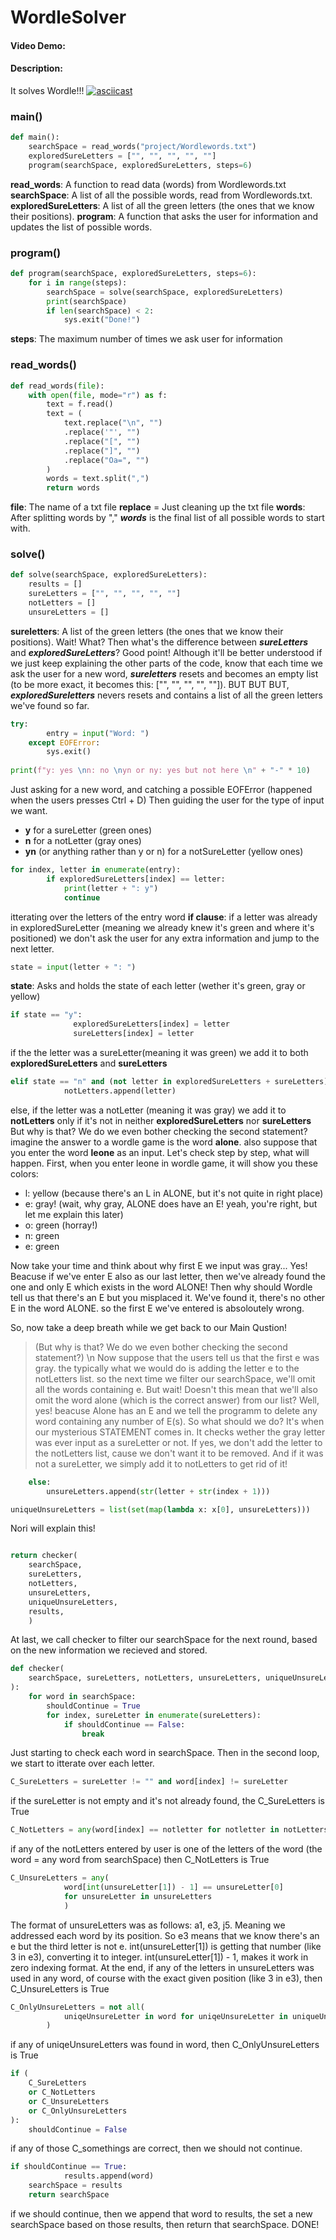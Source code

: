 # WordleSolver
#### Video Demo:  <URL HERE>
#### Description:
It solves Wordle!!!
[![asciicast](https://asciinema.org/a/XvP6AknnpXQSoq0uKXw70ZzEB.svg)](https://asciinema.org/a/XvP6AknnpXQSoq0uKXw70ZzEB)

### main()
```python
def main():
    searchSpace = read_words("project/Wordlewords.txt")
    exploredSureLetters = ["", "", "", "", ""]
    program(searchSpace, exploredSureLetters, steps=6)
```
**read_words**: A function to read data (words) from Wordlewords.txt
**searchSpace**: A list of all the possible words, read from Wordlewords.txt.
**exploredSureLetters**: A list of all the green letters (the ones that we know their positions).
**program**: A function that asks the user for information and updates the list of possible words.


### program()
```python
def program(searchSpace, exploredSureLetters, steps=6):
    for i in range(steps):
        searchSpace = solve(searchSpace, exploredSureLetters)
        print(searchSpace)
        if len(searchSpace) < 2:
            sys.exit("Done!")
```
**steps**: The maximum number of times we ask user for information


### read_words()
```python
def read_words(file):
    with open(file, mode="r") as f:
        text = f.read()
        text = (
            text.replace("\n", "")
            .replace('"', "")
            .replace("[", "")
            .replace("]", "")
            .replace("Oa=", "")
        )
        words = text.split(",")
        return words
```

**file**: The name of a txt file
**replace** = Just cleaning up the txt file
**words**: After splitting words by "," ***words*** is the final list of all possible words to start with.


### solve()
```python
def solve(searchSpace, exploredSureLetters):
    results = []
    sureLetters = ["", "", "", "", ""]
    notLetters = []
    unsureLetters = []
```
**sureletters**: A list of the green letters (the ones that we know their positions).
Wait! What? Then what's the difference between ***sureLetters*** and ***exploredSureLetters***? Good point! Although it'll be better understood if we just keep explaining the other parts of the code, know that each time we ask the user for a new word, ***sureletters*** resets and becomes an empty list (to be more exact, it becomes this: \["", "", "", "", ""\]). BUT BUT BUT, ***exploredSureletters*** nevers resets and contains a list of all the green letters we've found so far.

```python
try:
        entry = input("Word: ")
    except EOFError:
        sys.exit()
        
print(f"y: yes \nn: no \nyn or ny: yes but not here \n" + "-" * 10)
```
Just asking for a new word, and catching a possible EOFError (happened when the users presses Ctrl + D)
Then guiding the user for the type of input we want. 
- **y** for a sureLetter (green ones)
- **n** for a notLetter (gray ones)
- **yn** (or anything rather than y or n) for a notSureLetter (yellow ones)


```python
for index, letter in enumerate(entry):
        if exploredSureLetters[index] == letter:
            print(letter + ": y")
            continue
```
itterating over the letters of the entry word
**if clause**: if a letter was already in exploredSureLetter (meaning we already knew it's green and where it's positioned) we don't ask the user for any extra information and jump to the next letter.


```python
state = input(letter + ": ")
```
**state**: Asks and holds the state of each letter (wether it's green, gray or yellow)

```python
if state == "y":
              exploredSureLetters[index] = letter
              sureLetters[index] = letter
```
if the the letter was a sureLetter(meaning it was green) we add it to both **exploredSureLetters** and **sureLetters**

```python
elif state == "n" and (not letter in exploredSureLetters + sureLetters):
            notLetters.append(letter)
```
else, if the letter was a notLetter (meaning it was gray) we add it to **notLetters** only if it's not in neither **exploredSureLetters** nor **sureLetters**
But why is that? We do we even bother checking the second statement?
imagine the answer to a wordle game is the word **alone**. also suppose that you enter the word **leone** as an input. Let's check step by step, what will happen. 
First, when you enter leone in wordle game, it will show you these colors:
- l: yellow (because there's an L in ALONE, but it's not quite in right place)
- e: gray! (wait, why gray, ALONE does have an E! yeah, you're right, but let me explain this later)
- o: green (horray!)
- n: green
- e: green

Now take your time and think about why first E we input was gray...
Yes! Beacuse if we've enter E also as our last letter, then we've already found the one and only E which exists in the word ALONE! Then why should Wordle tell us that there's an E but you misplaced it. We've found it, there's no other E in the word ALONE. so the first E we've entered is absoloutely wrong.

So, now take a deep breath while we get back to our Main Qustion! 
> (But why is that? We do we even bother checking the second statement?)
\n Now suppose that the users tell us that the first e was gray. the typically what we would do is adding the letter e to the notLetters list. so the next time we filter our searchSpace, we'll omit all the words containing e. But wait! Doesn't this mean that we'll also omit the word alone (which is the correct answer) from our list? Well, yes! beacuse Alone has an E and we tell the programm to delete any word containing any number of E(s). 
So what should we do? It's when our mysterious STATEMENT comes in. It checks wether the gray letter was ever input as a sureLetter or not. If yes, we don't add the letter to the notLetters list, cause we don't want it to be removed. And if it was not a sureLetter, we simply add it to notLetters to get rid of it!


```python
    else:
        unsureLetters.append(str(letter + str(index + 1)))

uniqueUnsureLetters = list(set(map(lambda x: x[0], unsureLetters)))
```
Nori will explain this!


```python

return checker(
    searchSpace,
    sureLetters,
    notLetters,
    unsureLetters,
    uniqueUnsureLetters,
    results,
    )
```
At last, we call checker to filter our searchSpace for the next round, based on the new information we recieved and stored.


```python
def checker(
    searchSpace, sureLetters, notLetters, unsureLetters, uniqueUnsureLetters, results
):
    for word in searchSpace:
        shouldContinue = True
        for index, sureLetter in enumerate(sureLetters):
            if shouldContinue == False:
                break
```
Just starting to check each word in searchSpace. Then in the second loop, we start to itterate over each letter.

```python 
C_SureLetters = sureLetter != "" and word[index] != sureLetter
```
if the sureLetter is not empty and it's not already found, the C_SureLetters is True

```python
C_NotLetters = any(word[index] == notletter for notletter in notLetters)
```
if any of the notLetters entered by user is one of the letters of the word (the word = any word from searchSpace) then C_NotLetters is True

```python
C_UnsureLetters = any(
            word[int(unsureLetter[1]) - 1] == unsureLetter[0]
            for unsureLetter in unsureLetters
            )
```
The format of unsureLetters was as follows: a1, e3, j5. Meaning we addressed each word by its position. So e3 means that we know there's an e but the third letter is not e. int(unsureLetter[1]) is getting that number (like 3 in e3), converting it to integer. int(unsureLetter[1]) - 1, makes it work in zero indexing format. At the end, if any of the letters in unsureLetters was used in any word, of course with the exact given position (like 3 in e3), then C_UnsureLetters is True

```python
C_OnlyUnsureLetters = not all(
            uniqeUnsureLetter in word for uniqeUnsureLetter in uniqueUnsureLetters
        )
```

if any of uniqeUnsureLetters was found in word, then C_OnlyUnsureLetters is True

```python
if (
    C_SureLetters
    or C_NotLetters
    or C_UnsureLetters
    or C_OnlyUnsureLetters
):
    shouldContinue = False
```

if any of those C_somethings are correct, then we should not continue.

```python
if shouldContinue == True:
            results.append(word)
    searchSpace = results
    return searchSpace
```
if we should continue, then we append that word to results, the set a new searchSpace based on those results, then return that searchSpace.
DONE!
